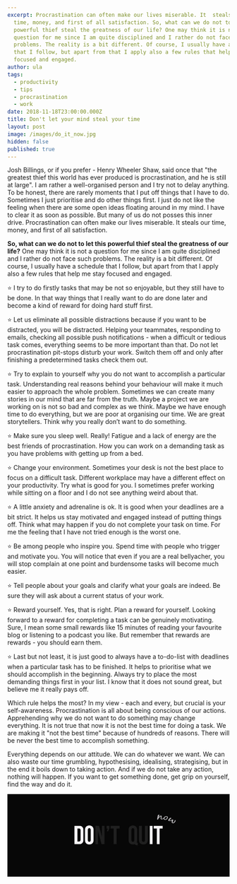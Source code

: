 ```yaml
---
excerpt: Procrastination can often make our lives miserable. It  steals our
  time, money, and first of all satisfaction. So, what can we do not to let this
  powerful thief steal the greatness of our life? One may think it is not a
  question for me since I am quite disciplined and I rather do not face such
  problems. The reality is a bit different. Of course, I usually have a schedule
  that I follow, but apart from that I apply also a few rules that help me stay
  focused and engaged.
author: ula
tags:
  - productivity
  - tips
  - procrastination
  - work
date: 2018-11-18T23:00:00.000Z
title: Don't let your mind steal your time
layout: post
image: /images/do_it_now.jpg
hidden: false
published: true
---
```

Josh Billings, or if you prefer - Henry Wheeler Shaw, said once that "the greatest thief this world has ever produced is procrastination, and he is still at large". I am rather a well-organised person and I try not to delay anything. To be honest, there are rarely moments that I put off things that I have to do. Sometimes I just prioritise and do other things first. I just do not like the feeling when there are some open ideas floating around in my mind. I have to clear it as soon as possible. But many of us do not posses this inner drive. Procrastination can often make our lives miserable. It  steals our time, money, and first of all satisfaction. 

**So, what can we do not to let this powerful thief steal the greatness of our life?** One may think it is not a question for me since I am quite disciplined and I rather do not face such problems. The reality is a bit different. Of course, I usually have a schedule that I follow, but apart from that I apply also a few rules that help me stay focused and engaged.

⭐️  I try to do firstly tasks that may be not so enjoyable, but they still have to be done. In that way things that I really want to do are done later and become a kind of reward for doing hard stuff first.

⭐️ Let us eliminate all possible distractions because if you want to be distracted, you will be distracted. Helping your teammates, responding to emails, checking all possible push notifications - when a difficult or tedious task comes, everything seems to be more important than that. Do not let procrastination  pit-stops disturb your work. Switch them off and only after finishing a predetermined tasks check them out. 

⭐️ Try to explain to yourself why you do not want to accomplish a particular task. Understanding real reasons behind your behaviour will make it much easier to approach the whole problem. Sometimes we can create many stories in our mind that are far from the truth. Maybe a project we are working on is not so bad and complex as we think. Maybe we have enough time to do everything, but we are poor at organising our time. We are great storytellers. Think why you really don’t want to do something. 

⭐️ Make sure you sleep well. Really! Fatigue and a lack of energy are the best friends of procrastination. How you can work on a demanding task as you have problems with getting up from a bed.

⭐️ Change your environment. Sometimes your desk is not the best place to focus on a difficult task. Different workplace may have a different effect on your productivity. Try what is good for you. I sometimes prefer working while sitting on a floor and I do not see anything weird about that. 

⭐️ A little anxiety and adrenaline is ok. It is good when your deadlines are a bit strict. It helps us stay motivated and engaged instead of putting things off. Think what may happen if you do not complete your task on time. For me the feeling that I have not tried enough is the worst one.

⭐️ Be among people who inspire you. Spend time with people who trigger and motivate you. You will notice that even if you are a real bellyacher, you will stop complain at one point and burdensome tasks will become much easier.

⭐️ Tell people about your goals and clarify what your goals are indeed. Be sure they will ask about a current status of your work.

⭐️ Reward yourself. Yes, that is right. Plan a reward for yourself. Looking forward to a reward for completing a task can be genuinely motivating. Sure, I mean some small rewards like 15 minutes of reading your favourite blog or listening to a podcast you like. But remember that rewards are rewards - you should earn them.

⭐️ Last but not least, it is just good to always have a to-do-list with deadlines when a particular task has to be finished. It helps to prioritise what we should accomplish in the beginning. Always try to place the most demanding things first in your list. I know that it does not sound great, but believe me it really pays off.

Which rule helps the most? In my view - each and every, but crucial is your self-awareness. Procrastination is all about being conscious of our actions. Apprehending why we do not want to do something may change everything. It is not true that now it is not the best time for doing a task. We are making it "not the best time" because of hundreds of reasons. There will be never the best time to accomplish something. 

Everything depends on our attitude. We can do whatever we want. We can also waste our time grumbling, hypothesising, idealising, strategising, but in the end it boils down to taking action. And if we do not take any action, nothing will happen. If you want to get something done, get grip on yourself, find the way and do it.

![do_it_now](/images/do_it_now.jpg)